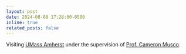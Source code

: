 ```yaml
---
layout: post
date: 2024-08-08 17:28:00-0500
inline: true
related_posts: false
---
```


Visiting <a href="https://www.umass.edu/"> UMass Amherst</a> under the supervision of <a href="https://people.cs.umass.edu/~cmusco/"> Prof. Cameron Musco</a>.